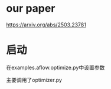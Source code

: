 # our paper
https://arxiv.org/abs/2503.23781

# 启动
在examples.aflow.optimize.py中设置参数

主要调用了optimizer.py
